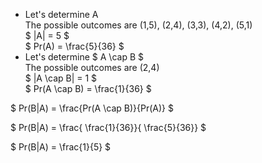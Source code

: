 <ul>
    <li> Let's determine A <br/> 
    The possible outcomes are (1,5), (2,4), (3,3), (4,2), (5,1) <br/> 
    $ |A| = 5 $ <br/> 
    $ Pr(A) = \frac{5}{36} $
    <li> Let's determine $ A \cap B $ <br/> 
    The possible outcomes are (2,4) <br/> 
    $ |A \cap B| = 1 $ <br/> 
    $ Pr(A \cap B) = \frac{1}{36} $
</ul>

$ Pr(B|A) = \frac{Pr(A \cap B)}{Pr(A)} $

$ Pr(B|A) = \frac{ \frac{1}{36}}{ \frac{5}{36}} $

$ Pr(B|A) = \frac{1}{5} $
